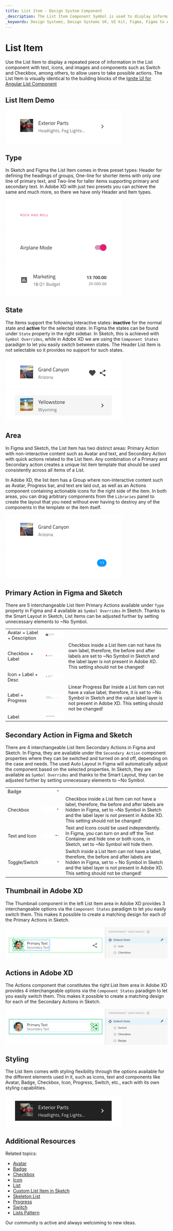 ```yaml
---
title: List Item - Design System Component
_description: The List Item Component Symbol is used to display information and possible actions to it.
_keywords: Design Systems, Design Systems UX, UI kit, Figma, Figma to Angular, Export code from Figma, Figma to HTML, Figma UI kits, Sketch, Ignite UI for Angular, Sketch to Angular, Angular, Angular Design System, Export code from Sketch, Design Kits for Angular, Sketch HTML, Sketch to HTML, Sketch UI kits, Adobe XD, Adobe XD to Angular, Export code from Adobe XD, Adobe XD to HTML, Adobe XD UI kits
---
```


# List Item

Use the List Item to display a repeated piece of information in the List component with text, icons, and images and components such as Switch and Checkbox, among others, to allow users to take possible actions. The List Item is visually identical to the building blocks of the [Ignite UI for Angular List Component](https://www.infragistics.com/products/ignite-ui-angular/angular/components/list.html)

## List Item Demo

<img class="responsive-img" src="../images/list_item_demo.png" srcset="../images/list_item_demo@2x.png 2x" />

## Type

In Sketch and Figma the List Item comes in three preset types: Header for defining the headings of groups, One-line for shorter items with only one line of primary text, and Two-line for taller items supporting primary and secondary text. In Adobe XD with just two presets you can achieve the same and much more, so there we have only Header and Item types.

<img class="responsive-img" src="../images/list_item_header.png" srcset="../images/list_item_header@2x.png 2x" />
<img class="responsive-img" src="../images/list_item_one-line.png" srcset="../images/list_item_one-line@2x.png 2x" />
<img class="responsive-img" src="../images/list_item_two-line.png" srcset="../images/list_item_two-line@2x.png 2x" />

## State

The Items support the following interactive states: **inactive** for the normal state and **active** for the selected state. In Figma the states can be found under `State` property in the right sidebar. In Sketch, this is achieved with `Symbol Overrides`, while in Adobe XD we are using the `Component States` paradigm to let you easily switch between states. The Header List Item is not selectable so it provides no support for such states.

<img class="responsive-img" src="../images/list_item_inactive.png" srcset="../images/list_item_inactive@2x.png 2x" />
<img class="responsive-img" src="../images/list_item_active.png" srcset="../images/list_item_active@2x.png 2x" />

## Area

In Figma and Sketch, the List Item has two distinct areas: Primary Action with non-interactive content such as Avatar and text, and Secondary Action with quick actions related to the List Item. Any combination of a Primary and Secondary action creates a unique list item template that should be used consistently across all items of a List.

In Adobe XD, the list item has a Group where non-interactive content such as Avatar, Progress bar, and text are laid out, as well as an Actions component containing actionable icons for the right side of the item. In both areas, you can drag arbitrary components from the `Libraries` panel to create the layout that you need without ever having to destroy any of the components in the template or the item itself.

<img class="responsive-img" src="../images/list_item_primary.png" srcset="../images/list_item_primary@2x.png 2x" />
<img class="responsive-img" src="../images/list_item_secondary.png" srcset="../images/list_item_secondary@2x.png 2x" />

## Primary Action in Figma and Sketch

There are 5 interchangeable List Item Primary Actions available under `Type` property in Figma and 4 available as `Symbol Overrides` in Sketch. Thanks to the Smart Layout in Sketch, List Items can be adjusted further by setting unnecessary elements to ~No Symbol.

|                              |                                                                                                  |                                                                                                                                            |
| ---------------------------- | ------------------------------------------------------------------------------------------------ | ------------------------------------------------------------------------------------------------------------------------------------------ |
| Avatar + Label + Description | <img class="responsive-img" src="../images/list_item_primary1.png" srcset="../images/list_item_primary1@2x.png 2x" />     |                                                                                                                                            |
| Checkbox + Label               | <img class="responsive-img" src="../images/list_item_primary2.png" srcset="../images/list_item_primary2@2x.png 2x" />   |  Checkbox inside a List Item can not have its own label, therefore, the before and after labels are set to ~No Symbol in Sketch and the label layer is not present in Adobe XD. This setting should not be changed! |
| Icon + Label + Desc | <img class="responsive-img" src="../images/list_item_primary3.png" srcset="../images/list_item_primary3@2x.png 2x" />   |                                                                                                                                            |
| Label + Progress          | <img class="responsive-img" src="../images/list_item_primary4.png" srcset="../images/list_item_primary4@2x.png 2x" />   | Linear Progress Bar inside a List Item can not have a value label, therefore, it is set to ~No Symbol in Sketch and the value label layer is not present in Adobe XD. This setting should not be changed! |                                    
| Label | <img class="responsive-img" src="../images/list_item_primary5.png" srcset="../images/list_item_primary5@2x.png 2x" />     |                                                                                                                                            |

## Secondary Action in Figma and Sketch

There are 4 interchangeable List Item Secondary Actions in Figma and Sketch. In Figma, they are available under the `Secondary Action` component properties where they can be switched and turned on and off, depending on the case and needs. The used Auto Layout in Figma will automatically adjust the component based on the selected properties. In Sketch, they are available as `Symbol Overrides` and thanks to the Smart Layout, they can be adjusted further by setting unnecessary elements to ~No Symbol.

|                  |                                                                                                    |                                                                                                                                       |
| ---------------- | -------------------------------------------------------------------------------------------------- | ------------------------------------------------------------------------------------------------------------------------------------- |
| Badge            | <img class="responsive-img" src="../images/list_item_secondary.png" srcset="../images/list_item_secondary@2x.png 2x" />   |                                                                                                                                       |
| Checkbox         | <img class="responsive-img" src="../images/list_item_secondary2.png" srcset="../images/list_item_secondary2@2x.png 2x" /> | Checkbox inside a List Item can not have a label, therefore, the before and after labels are hidden in Figma, set to ~No Symbol in Sketch and the label layer is not present in Adobe XD. This setting should not be changed! |
| Text and Icon            | <img class="responsive-img" src="../images/list_item_secondary3.png" srcset="../images/list_item_secondary3@2x.png 2x" /> | Text and Icons could be used independently. In Figma, you can turn on and off the Text Container and hide one or both icons, in Sketch, set to ~No Symbol will hide them.                                                                                                                                     |
| Toggle/Switch             | <img class="responsive-img" src="../images/list_item_secondary4.png" srcset="../images/list_item_secondary4@2x.png 2x" /> | Switch inside a List Item can not have a label, therefore, the before and after labels are hidden in Figma, set to ~ No Symbol in Sketch and the label layer is not present in Adobe XD. This setting should not be changed!   |                                                                                                                                          |

## Thumbnail in Adobe XD

The Thumbnail component in the left List Item area in Adobe XD provides 3 interchangeable options via the `Component States` paradigm to let you easily switch them. This makes it possible to create a matching design for each of the Primary Actions in Sketch.

<img class="responsive-img" src="../images/thumbnail_xd.png" srcset="../images/thumbnail_xd@2x.png 2x" />

## Actions in Adobe XD

The Actions component that constitutes the right List Item area in Adobe XD provides 4 interchangeable options via the `Component States` paradigm to let you easily switch them. This makes it possible to create a matching design for each of the Secondary Actions in Sketch.

<img class="responsive-img" src="../images/actions_xd.png" srcset="../images/actions_xd@2x.png 2x" />

## Styling

The List Item comes with styling flexibility through the options available for the different elements used in it, such as icons, text and components like Avatar, Badge, Checkbox, Icon, Progress, Switch, etc., each with its own styling capabilities.

<img class="responsive-img" src="../images/list_item_styling.png" srcset="../images/list_item_styling@2x.png 2x" />

## Additional Resources

Related topics:

- [Avatar](avatar.md)
- [Badge](badge.md)
- [Checkbox](checkbox.md)
- [Icon](icon.md)
- [List](list.md)
- [Custom List Item in Sketch](list-custom.md)
- [Skeleton List](list-skeleton.md)
- [Progress](progress.md)
- [Switch](switch.md)
- [Lists Pattern](../patterns/lists.md)
  <div class="divider--half"></div>

Our community is active and always welcoming to new ideas.
